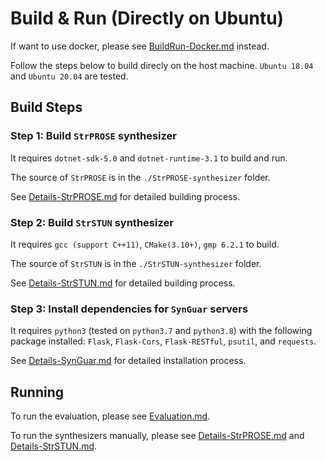# Build & Run (Directly on Ubuntu)

If want to use docker, please see [BuildRun-Docker.md](./BuildRun-Docker.md) instead.

Follow the steps below to build direcly on the host machine. `Ubuntu 18.04` and `Ubuntu 20.04` are tested.

## Build Steps

### Step 1: Build `StrPROSE` synthesizer

It requires `dotnet-sdk-5.0` and `dotnet-runtime-3.1` to build and run. 

The source of `StrPROSE` is in the `./StrPROSE-synthesizer` folder.

See [Details-StrPROSE.md](./Details-StrPROSE.md) for detailed building process.

### Step 2: Build `StrSTUN` synthesizer

It requires `gcc (support C++11)`, `CMake(3.10+)`, `gmp 6.2.1` to build.

The source of `StrSTUN` is in the `./StrSTUN-synthesizer` folder.

See [Details-StrSTUN.md](./Details-StrSTUN.md) for detailed building process.

### Step 3: Install dependencies for `SynGuar` servers

It requires `python3` (tested on `python3.7` and `python3.8`) with the following package installed:
`Flask`, `Flask-Cors`, 
`Flask-RESTful`, `psutil`, and `requests`.

See [Details-SynGuar.md](./Details-SynGuar.md) for detailed installation process.

## Running

To run the evaluation, please see [Evaluation.md](./Evaluation.md).

To run the synthesizers manually, please see [Details-StrPROSE.md](./Details-StrPROSE.md) and [Details-StrSTUN.md](./Details-StrSTUN.md).
